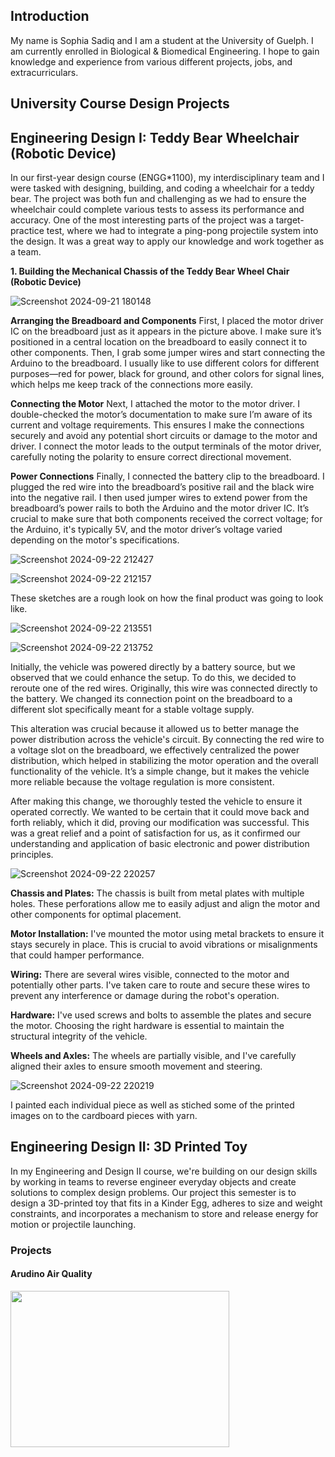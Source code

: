 ## Introduction
My name is Sophia Sadiq and I am a student at the University of Guelph. I am currently enrolled in Biological & Biomedical Engineering. I hope to gain knowledge and experience from various different projects, jobs, and extracurriculars.

## University Course Design Projects <br/>
## **Engineering Design I: Teddy Bear Wheelchair (Robotic Device)** <br/>
In our first-year design course (ENGG*1100), my interdisciplinary team and I were tasked with designing, building, and coding a wheelchair for a teddy bear. The project was both fun and challenging as we had to ensure the wheelchair could complete various tests to assess its performance and accuracy. One of the most interesting parts of the project was a target-practice test, where we had to integrate a ping-pong projectile system into the design. It was a great way to apply our knowledge and work together as a team.

**1. Building the Mechanical Chassis of the Teddy Bear Wheel Chair (Robotic Device)**

![Screenshot 2024-09-21 180148](https://github.com/user-attachments/assets/d4139b1a-c61f-4180-bb5f-6290c36b57d1)

**Arranging the Breadboard and Components**
First, I placed the motor driver IC on the breadboard just as it appears in the picture above. I make sure it’s positioned in a central location on the breadboard to easily connect it to other components. Then, I grab some jumper wires and start connecting the Arduino to the breadboard. I usually like to use different colors for different purposes—red for power, black for ground, and other colors for signal lines, which helps me keep track of the connections more easily.

**Connecting the Motor**
Next, I attached the motor to the motor driver. I double-checked the motor’s documentation to make sure I’m aware of its current and voltage requirements. This ensures I make the connections securely and avoid any potential short circuits or damage to the motor and driver. I connect the motor leads to the output terminals of the motor driver, carefully noting the polarity to ensure correct directional movement.

**Power Connections**
Finally, I connected the battery clip to the breadboard. I plugged the red wire into the breadboard’s positive rail and the black wire into the negative rail. I then used jumper wires to extend power from the breadboard’s power rails to both the Arduino and the motor driver IC. It’s crucial to make sure that both components received the correct voltage; for the Arduino, it's typically 5V, and the motor driver’s voltage varied depending on the motor's specifications.

![Screenshot 2024-09-22 212427](https://github.com/user-attachments/assets/fdf15460-84ef-4dfa-93fb-4dfca3fd009c)

![Screenshot 2024-09-22 212157](https://github.com/user-attachments/assets/58378a14-cfbe-4ae5-83a8-87bbf01bf3f7)

These sketches are a rough look on how the final product was going to look like.

![Screenshot 2024-09-22 213551](https://github.com/user-attachments/assets/ba682b44-c975-4f8a-af82-40450760a08f)

![Screenshot 2024-09-22 213752](https://github.com/user-attachments/assets/b8a8a1c3-f861-4103-884b-c33e86cfb481)

Initially, the vehicle was powered directly by a battery source, but we observed that we could enhance the setup. To do this, we decided to reroute one of the red wires. Originally, this wire was connected directly to the battery. We changed its connection point on the breadboard to a different slot specifically meant for a stable voltage supply.

This alteration was crucial because it allowed us to better manage the power distribution across the vehicle's circuit. By connecting the red wire to a voltage slot on the breadboard, we effectively centralized the power distribution, which helped in stabilizing the motor operation and the overall functionality of the vehicle. It’s a simple change, but it makes the vehicle more reliable because the voltage regulation is more consistent.

After making this change, we thoroughly tested the vehicle to ensure it operated correctly. We wanted to be certain that it could move back and forth reliably, which it did, proving our modification was successful. This was a great relief and a point of satisfaction for us, as it confirmed our understanding and application of basic electronic and power distribution principles.

![Screenshot 2024-09-22 220257](https://github.com/user-attachments/assets/c1b43d6b-894e-4846-9451-144fd04e9062)

**Chassis and Plates:** The chassis is built from metal plates with multiple holes. These perforations allow me to easily adjust and align the motor and other components for optimal placement.

**Motor Installation:** I've mounted the motor using metal brackets to ensure it stays securely in place. This is crucial to avoid vibrations or misalignments that could hamper performance.

**Wiring:** There are several wires visible, connected to the motor and potentially other parts. I've taken care to route and secure these wires to prevent any interference or damage during the robot's operation.

**Hardware:** I've used screws and bolts to assemble the plates and secure the motor. Choosing the right hardware is essential to maintain the structural integrity of the vehicle.

**Wheels and Axles:** The wheels are partially visible, and I've carefully aligned their axles to ensure smooth movement and steering.

![Screenshot 2024-09-22 220219](https://github.com/user-attachments/assets/c5d17b83-c23d-4645-807c-40ccef0d1439)

I painted each individual piece as well as stiched some of the printed images on to the cardboard pieces with yarn.

## **Engineering Design II: 3D Printed Toy** <br/>
In my Engineering and Design II course, we're building on our design skills by working in teams to reverse engineer everyday objects and create solutions to complex design problems. Our project this semester is to design a 3D-printed toy that fits in a Kinder Egg, adheres to size and weight constraints, and incorporates a mechanism to store and release energy for motion or projectile launching.







### Projects

#### Arudino Air Quality 

<img src="https://howtomechatronics.com/wp-content/uploads/2020/12/DIY-Arduino-Air-Quality-Monitor-Circuit-Diagram-How-It-Works-1024x590.png?ezimgfmt=ng:webp/ngcb2" width="350" height="250">
